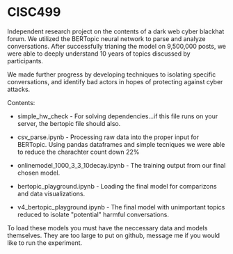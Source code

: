 # CISC499
Independent research project on the contents of a dark web cyber blackhat forum. 
We utilized the BERTopic neural network to parse and analyze conversations. After successfully trianing the model on 9,500,000 posts, we were able to deeply understand 10 years of topics discussed by participants.

We made further progress by developing techniques to isolating specific conversations, and identify bad actors in hopes of protecting against cyber attacks.

Contents:

- simple_hw_check - For solving dependencies...if this file runs on your server, the bertopic file should also.

- csv_parse.ipynb - Processing raw data into the proper input for BERTopic. Using pandas dataframes and simple tecniques we were able to reduce the charachter count down 22%

- onlinemodel_1000_3_3_10decay.ipynb - The training output from our final chosen model.

- bertopic_playground.ipynb - Loading the final model for comparizons and data visualizations.

- v4_bertopic_playground.ipynb - The final model with unimportant topics reduced to isolate "potential" harmful conversations.


To load these models you must have the neccessary data and models themselves. They are too large to put on github, message me if you would like to run the experiment.
